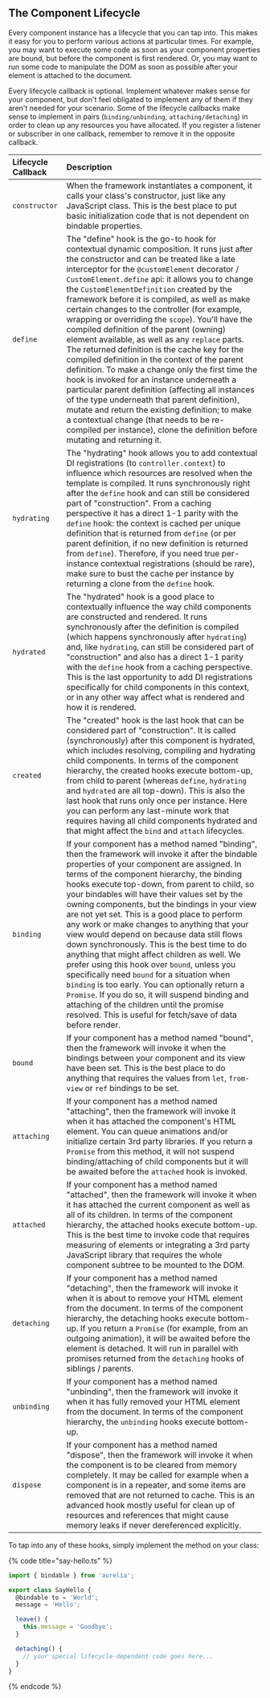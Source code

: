 
## The Component Lifecycle

Every component instance has a lifecycle that you can tap into. This makes it easy for you to perform various actions at particular times. For example, you may want to execute some code as soon as your component properties are bound, but before the component is first rendered. Or, you may want to run some code to manipulate the DOM as soon as possible after your element is attached to the document.

Every lifecycle callback is optional. Implement whatever makes sense for your component, but don't feel obligated to implement any of them if they aren't needed for your scenario. Some of the lifecycle callbacks make sense to implement in pairs \(`binding/unbinding`, `attaching/detaching`\) in order to clean up any resources you have allocated. If you register a listener or subscriber in one callback, remember to remove it in the opposite callback.

| Lifecycle Callback | Description |
| :--- | :--- |
| `constructor` | When the framework instantiates a component, it calls your class's constructor, just like any JavaScript class. This is the best place to put basic initialization code that is not dependent on bindable properties. |
| `define` | The "define" hook is the go-to hook for contextual dynamic composition. It runs just after the constructor and can be treated like a late interceptor for the `@customElement` decorator / `CustomElement.define` api: it allows you to change the `CustomElementDefinition` created by the framework before it is compiled, as well as make certain changes to the controller \(for example, wrapping or overriding the `scope`\). You'll have the compiled definition of the parent \(owning\) element available, as well as any `replace` parts. The returned definition is the cache key for the compiled definition in the context of the parent definition. To make a change only the first time the hook is invoked for an instance underneath a particular parent definition \(affecting all instances of the type underneath that parent definition\), mutate and return the existing definition; to make a contextual change \(that needs to be re-compiled per instance\), clone the definition before mutating and returning it. |
| `hydrating` | The "hydrating" hook allows you to add contextual DI registrations \(to `controller.context`\) to influence which resources are resolved when the template is compiled. It runs synchronously right after the `define` hook and can still be considered part of "construction". From a caching perspective it has a direct 1-1 parity with the `define` hook: the context is cached per unique definition that is returned from `define` \(or per parent definition, if no new definition is returned from `define`\). Therefore, if you need true per-instance contextual registrations \(should be rare\), make sure to bust the cache per instance by returning a clone from the `define` hook. |
| `hydrated` | The "hydrated" hook is a good place to contextually influence the way child components are constructed and rendered. It runs synchronously after the definition is compiled \(which happens synchronously after `hydrating`\) and, like `hydrating`, can still be considered part of "construction" and also has a direct 1-1 parity with the `define` hook from a caching perspective. This is the last opportunity to add DI registrations specifically for child components in this context, or in any other way affect what is rendered and how it is rendered. |
| `created` | The "created" hook is the last hook that can be considered part of "construction". It is called \(synchronously\) after this component is hydrated, which includes resolving, compiling and hydrating child components. In terms of the component hierarchy, the created hooks execute bottom-up, from child to parent \(whereas `define`, `hydrating` and `hydrated` are all top-down\). This is also the last hook that runs only once per instance. Here you can perform any last-minute work that requires having all child components hydrated and that might affect the `bind` and `attach` lifecycles. |
| `binding` | If your component has a method named "binding", then the framework will invoke it after the bindable properties of your component are assigned. In terms of the component hierarchy, the binding hooks execute top-down, from parent to child, so your bindables will have their values set by the owning components, but the bindings in your view are not yet set. This is a good place to perform any work or make changes to anything that your view would depend on because data still flows down synchronously. This is the best time to do anything that might affect children as well. We prefer using this hook over `bound`, unless you specifically need `bound` for a situation when `binding` is too early. You can optionally return a `Promise`. If you do so, it will suspend binding and attaching of the children until the promise resolved. This is useful for fetch/save of data before render. |
| `bound` | If your component has a method named "bound", then the framework will invoke it when the bindings between your component and its view have been set. This is the best place to do anything that requires the values from `let`, `from-view` or `ref` bindings to be set. |
| `attaching` | If your component has a method named "attaching", then the framework will invoke it when it has attached the component's HTML element. You can queue animations and/or initialize certain 3rd party libraries. If you return a `Promise` from this method, it will not suspend binding/attaching of child components but it will be awaited before the `attached` hook is invoked. |
| `attached` | If your component has a method named "attached", then the framework will invoke it when it has attached the current component as well as all of its children. In terms of the component hierarchy, the attached hooks execute bottom-up. This is the best time to invoke code that requires measuring of elements or integrating a 3rd party JavaScript library that requires the whole component subtree to be mounted to the DOM. |
| `detaching` | If your component has a method named "detaching", then the framework will invoke it when it is about to remove your HTML element from the document. In terms of the component hierarchy, the detaching hooks execute bottom-up. If you return a `Promise` (for example, from an outgoing animation), it will be awaited before the element is detached. It will run in parallel with promises returned from the `detaching` hooks of siblings / parents. |
| `unbinding` | If your component has a method named "unbinding", then the framework will invoke it when it has fully removed your HTML element from the document. In terms of the component hierarchy, the `unbinding` hooks execute bottom-up. |
| `dispose` | If your component has a method named "dispose", then the framework will invoke it when the component is to be cleared from memory completely. It may be called for example when a component is in a repeater, and some items are removed that are not returned to cache. This is an advanced hook mostly useful for clean up of resources and references that might cause memory leaks if never dereferenced explicitly. |

To tap into any of these hooks, simply implement the method on your class:

{% code title="say-hello.ts" %}
```typescript
import { bindable } from 'aurelia';

export class SayHello {
  @bindable to = 'World';
  message = 'Hello';

  leave() {
    this.message = 'Goodbye';
  }

  detaching() {
    // your special lifecycle-dependent code goes here...
  }
}
```
{% endcode %}
